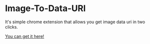 Image-To-Data-URI
=================

It's simple chrome extension that allows you get image data uri in two clicks.

[You can get it here!](https://chrome.google.com/webstore/detail/image-to-data-uri/adehghofphbkbnodfnjbonhnlfjifjje)
